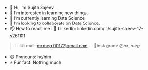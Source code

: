 - 👋 Hi, I’m Sujith Sajeev
- 👀 I’m interested in learning new things.
- 🌱 I’m currently learning Data Science.
- 💞️ I’m looking to collaborate on Data Science.
- 📫 How to reach me : 💼 LinkedIn: linkedin.com/in/sujith-sajeev-17-s261101
>--                     ✉️ mail: mr.meg.0017@gmail.com
>--                     📱instagram: @_mr_meg_                    
- 😄 Pronouns: he/him 
- ⚡ Fun fact: Nothing much

<!---
SujithSajeev-17/SujithSajeev-17 is a ✨ special ✨ repository because its `README.md` (this file) appears on your GitHub profile.
You can click the Preview link to take a look at your changes.
--->
